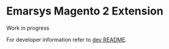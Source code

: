# Emarsys Magento 2 Extension

Work in progress

For developer information refer to [dev README](dev/README.md).